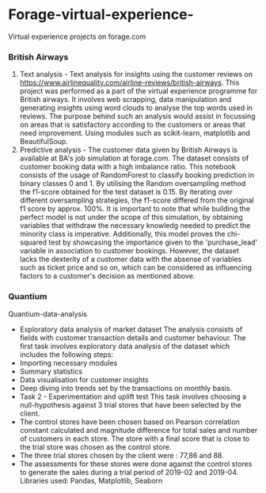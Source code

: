 # Forage-virtual-experience-
Virtual experience projects on forage.com

### British Airways 
1. Text analysis - Text analysis for insights using the customer reviews on https://www.airlinequality.com/airline-reviews/british-airways. This project was performed as a part of the virtual experience programme for British airways. It involves web scrapping, data manipulation and generating insights using word clouds to analyse the top words used in reviews. The purpose behind such an analysis would assist in focussing on areas that is satisfactory according to the customers or areas that need improvement. Using modules such as scikit-learn, matplotlib and BeautifulSoup.
2. Predictive analysis - The customer data given by British Airways is available at BA's job simulation at forage.com. The dataset consists of customer booking data with a high imbalance ratio. This notebook consists of the usage of RandomForest to classify booking prediction in binary classes 0 and 1. By utilising the Random oversampling method the f1-score obtained for the test dataset is 0.15. By iterating over different oversampling strategies, the f1-score differed from the original f1 score by approx. 100%. It is important to note that while building the perfect model is not under the scope of this simulation, by obtaining variables that withdraw the necessary knowledg needed to predict the minority class is imperative.
Additionally, this model proves the chi-squared test by showcasing the importance given to the 'purchase_lead' variable in association to customer bookings. However, the dataset lacks the dexterity of a customer data with the absense of variables such as ticket price and so on, which can be considered as influencing factors to a customer's decision as mentioned above. 

### Quantium 
Quantium-data-analysis
* Exploratory data analysis of market dataset
The analysis consists of fields with customer transaction details and customer behaviour. The first task involves exploratory data analysis of the dataset which includes the following steps:
* Importing necessary modules
* Summary statistics
* Data visualisation for customer insights
* Deep diving into trends set by the transactions on monthly basis.
* Task 2 - Experimentation and uplift test This task involves choosing a null-hypothesis against 3 trial stores that have been selected by the client.
* The control stores have been chosen based on Pearson correlation constant calculated  and magnitude difference for total sales and number of customers in each store. The store with a final score that is close to the trial store was chosen as the control store.
* The three trial stores chosen by the client were : 77,86 and 88.
* The assessments for these stores were done against the control stores to generate the sales during a trial period of 2019-02 and 2019-04.
Libraries used: Pandas, Matplotlib, Seaborn
